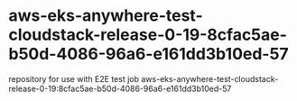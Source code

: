 # aws-eks-anywhere-test-cloudstack-release-0-19-8cfac5ae-b50d-4086-96a6-e161dd3b10ed-57
repository for use with E2E test job aws-eks-anywhere-test-cloudstack-release-0-19:8cfac5ae-b50d-4086-96a6-e161dd3b10ed-57
